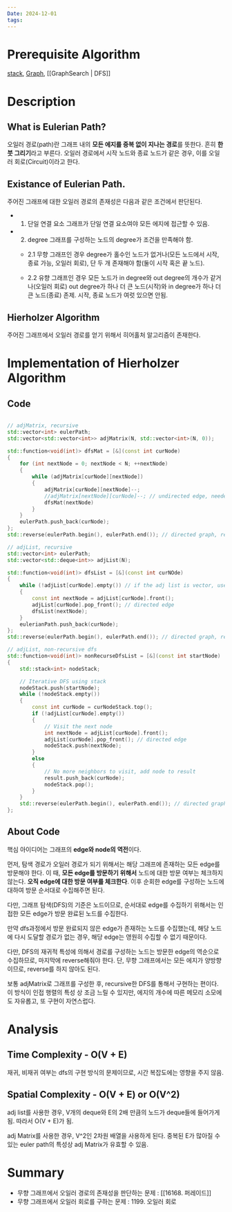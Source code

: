 ```yaml
---
Date: 2024-12-01
tags:
---
```

# Prerequisite Algorithm
 [stack](stack), [Graph](Graph), [[GraphSearch | DFS]]
# Description
## What is Eulerian Path?
오일러 경로(path)란 그래프 내의 **모든 에지를 중복 없이 지나는 경로**를 뜻한다. 흔히 **한 붓 그리기**라고 부른다. 오일러 경로에서 시작 노드와 종료 노드가 같은 경우, 이를 오일러 회로(Circuit)이라고 한다.
## Existance of Eulerian Path.
주어진 그래프에 대한 오일러 경로의 존재성은 다음과 같은 조건에서 판단된다.

- 1. 단일 연결 요소
	그래프가 단일 연결 요소여야 모든 에지에 접근할 수 있음.
	
- 2. degree
	그래프를 구성하는 노드의 degree가 조건을 만족해야 함.
		
	- 2.1 무향 그래프인 경우
		degree가 홀수인 노드가 없거나(모든 노드에서 시작, 종료 가능, 오일러 회로), 
		단 두 개 존재해야 함(둘이 시작 혹은 끝 노드).

	- 2.2 유향 그래프인 경우
		모든 노드가 in degree와 out degree의 개수가 같거나(오일러 회로)
		out degree가 하나 더 큰 노드(시작)와 in degree가 하나 더 큰 노드(종료) 존제.
		시작, 종료 노드가 여럿 있으면 안됨.
## Hierholzer Algorithm
주어진 그래프에서 오일러 경로를 얻기 위해서 히어홀처 알고리즘이 존재한다.
# Implementation of Hierholzer Algorithm

## Code

``` C++

// adjMatrix, recursive
std::vector<int> eulerPath;
std::vector<std::vector<int>> adjMatrix(N, std::vector<int>(N, 0));

std::function<void(int)> dfsMat = [&](const int curNode)
{
	for (int nextNode = 0; nextNode < N; ++nextNode)
	{
		while (adjMatrix[curNode][nextNode])
		{
			adjMatrix[curNode][nextNode]--;
			//adjMatrix[nextNode][curNode]--; // undirected edge, needed
			dfsMat(nextNode)
		}
	}
	eulerPath.push_back(curNode);
};
std::reverse(eulerPath.begin(), eulerPath.end()); // directed graph, reverse

// adjList, recursive
std::vector<int> eulerPath;
std::vector<std::deque<int>> adjList(N);

std::function<void(int)> dfsList = [&](const int curNOde)
{
	while (!adjList[curNode].empty()) // if the adj list is vector, use iteratioin
	{
		const int nextNode = adjList[curNode].front();
		adjList[curNode].pop_front(); // directed edge
		dfsList(nextNode);
	}
	eulerianPath.push_back(curNode);
};
std::reverse(eulerPath.begin(), eulerPath.end()); // directed graph, reverse

// adjList, non-recursive dfs
std::function<void(int)> nonRecurseDfsList = [&](const int startNode)
{
	std::stack<int> nodeStack;

	// Iterative DFS using stack
	nodeStack.push(startNode);
	while (!nodeStack.empty())
	{
		const int curNode = curNodeStack.top();
		if (!adjList[curNode].empty())
		{
			// Visit the next node
			int nextNode = adjList[curNode].front();
			adjList[curNode].pop_front(); // directed edge
			nodeStack.push(nextNode);
		}
		else
		{
			// No more neighbors to visit, add node to result
			result.push_back(curNode);
			nodeStack.pop();
		}
	}
	std::reverse(eulerPath.begin(), eulerPath.end()); // directed graph, reverse
};

```

## About Code
핵심 아이디어는 그래프의 **edge와 node의 역전**이다.

먼저, 탐색 경로가 오일러 경로가 되기 위해서는 해당 그래프에 존재하는 모든 edge를 방문해야 한다. 이 때, **모든 edge를 방문하기 위해서** 노드에 대한 방문 여부는 체크하지 않는다. **오직 edge에 대한 방문 여부를 체크한다**. 이후 순회한 edge를 구성하는 노드에 대하여 방문 순서대로 수집해주면 된다.

다만, 그래프 탐색(DFS)의 기준은 노드이므로, 순서대로 edge를 수집하기 위해서는 인접한 모든 edge가 방문 완료된 노드를 수집한다. 

만약 dfs과정에서 방문 완료되지 않은 edge가 존재하는 노드를 수집했는데,  해당 노드에 다시 도달할 경로가 없는 경우, 해당 edge는 영원히 수집할 수 없기 때문이다.

다만, DFS의 재귀적 특성에 의해서 경로를 구성하는 노드는 방문한 edge의 역순으로 수집하므로, 마지막에 reverse해줘야 한다. 단, 무향 그래프에서는 모든 에지가 양방향이므로, reverse를 하지 않아도 된다.

보통 adjMatrix로 그래프를 구성한 후, recursive한 DFS를 통해서 구현하는 편이다. 이 방식이 인접 행렬의 특성 상 조금 느릴 수 있지만, 에지의 개수에 따른 메모리 소모에도 자유롭고, 또 구현이 자연스럽다.
# Analysis

## Time Complexity - O(V + E)

재귀, 비재귀 여부는 dfs의 구현 방식의 문제이므로, 시간 복잡도에는 영향을 주지 않음.
## Spatial Complexity - O(V + E) or O(V^2)
adj list를 사용한 경우, V개의 deque와 E의 2배 만큼의 노드가 deque들에 들어가게 됨.
따라서 O(V + E)가 됨.

adj Matrix를 사용한 경우, V^2인 2차원 배열을 사용하게 된다. 중복된 E가 많아질 수 있는 euler path의 특성상 adj Matrix가 유효할 수 있음.

# Summary

- 무향 그래프에서 오일러 경로의 존재성을 판단하는 문제 : [[16168. 퍼레이드]]
- 무향 그래프에서 오일러 회로를 구하는 문제 : 1199. 오일러 회로
